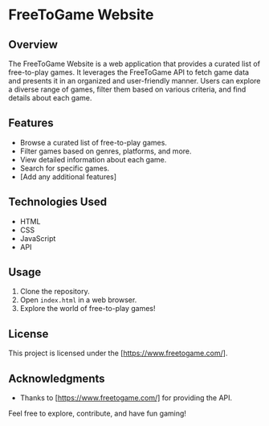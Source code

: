 # FreeToGame Website

## Overview

The FreeToGame Website is a web application that provides a curated list of free-to-play games. It leverages the FreeToGame API to fetch game data and presents it in an organized and user-friendly manner. Users can explore a diverse range of games, filter them based on various criteria, and find details about each game.

## Features

- Browse a curated list of free-to-play games.
- Filter games based on genres, platforms, and more.
- View detailed information about each game.
- Search for specific games.
- [Add any additional features]

## Technologies Used

- HTML
- CSS
- JavaScript
- API

## Usage

1. Clone the repository.
2. Open `index.html` in a web browser.
3. Explore the world of free-to-play games!

## License

This project is licensed under the [https://www.freetogame.com/].

## Acknowledgments

- Thanks to  [https://www.freetogame.com/] for providing the API.

Feel free to explore, contribute, and have fun gaming!
